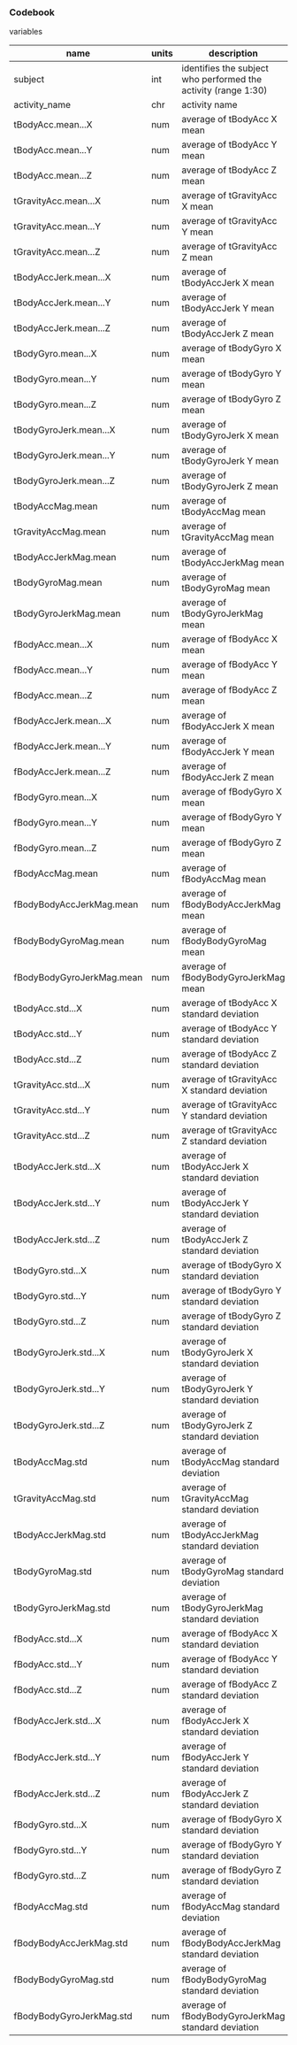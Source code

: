 ### Codebook

variables

|name|units|description|
|----|----------|-----------|
|subject|int|identifies the subject who performed the activity (range 1:30)|
|activity_name|chr|activity name|
|tBodyAcc.mean...X|num|average of tBodyAcc X mean|
|tBodyAcc.mean...Y|num|average of tBodyAcc Y mean|
|tBodyAcc.mean...Z|num|average of tBodyAcc Z mean|
|tGravityAcc.mean...X|num|average of tGravityAcc X mean|
|tGravityAcc.mean...Y|num|average of tGravityAcc Y mean|
|tGravityAcc.mean...Z|num|average of tGravityAcc Z mean|
|tBodyAccJerk.mean...X|num|average of tBodyAccJerk X mean|
|tBodyAccJerk.mean...Y|num|average of tBodyAccJerk Y mean|
|tBodyAccJerk.mean...Z|num|average of tBodyAccJerk Z mean|
|tBodyGyro.mean...X|num|average of tBodyGyro X mean|
|tBodyGyro.mean...Y|num|average of tBodyGyro Y mean|
|tBodyGyro.mean...Z|num|average of tBodyGyro Z mean|
|tBodyGyroJerk.mean...X|num|average of tBodyGyroJerk X mean|
|tBodyGyroJerk.mean...Y|num|average of tBodyGyroJerk Y mean|
|tBodyGyroJerk.mean...Z|num|average of tBodyGyroJerk Z mean|
|tBodyAccMag.mean|num|average of tBodyAccMag mean|
|tGravityAccMag.mean|num|average of tGravityAccMag mean|
|tBodyAccJerkMag.mean|num|average of tBodyAccJerkMag mean|
|tBodyGyroMag.mean|num|average of tBodyGyroMag mean|
|tBodyGyroJerkMag.mean|num|average of tBodyGyroJerkMag mean|
|fBodyAcc.mean...X|num|average of fBodyAcc X mean|
|fBodyAcc.mean...Y|num|average of fBodyAcc Y mean|
|fBodyAcc.mean...Z|num|average of fBodyAcc Z mean|
|fBodyAccJerk.mean...X|num|average of fBodyAccJerk X mean|
|fBodyAccJerk.mean...Y|num|average of fBodyAccJerk Y mean|
|fBodyAccJerk.mean...Z|num|average of fBodyAccJerk Z mean|
|fBodyGyro.mean...X|num|average of fBodyGyro X mean|
|fBodyGyro.mean...Y|num|average of fBodyGyro Y mean|
|fBodyGyro.mean...Z|num|average of fBodyGyro Z mean|
|fBodyAccMag.mean|num|average of fBodyAccMag mean|
|fBodyBodyAccJerkMag.mean|num|average of fBodyBodyAccJerkMag mean|
|fBodyBodyGyroMag.mean|num|average of fBodyBodyGyroMag mean|
|fBodyBodyGyroJerkMag.mean|num|average of fBodyBodyGyroJerkMag mean|
|tBodyAcc.std...X|num|average of tBodyAcc X standard deviation|
|tBodyAcc.std...Y|num|average of tBodyAcc Y standard deviation|
|tBodyAcc.std...Z|num|average of tBodyAcc Z standard deviation|
|tGravityAcc.std...X|num|average of tGravityAcc X standard deviation|
|tGravityAcc.std...Y|num|average of tGravityAcc Y standard deviation|
|tGravityAcc.std...Z|num|average of tGravityAcc Z standard deviation|
|tBodyAccJerk.std...X|num|average of tBodyAccJerk X standard deviation|
|tBodyAccJerk.std...Y|num|average of tBodyAccJerk Y standard deviation|
|tBodyAccJerk.std...Z|num|average of tBodyAccJerk Z standard deviation|
|tBodyGyro.std...X|num|average of tBodyGyro X standard deviation|
|tBodyGyro.std...Y|num|average of tBodyGyro Y standard deviation|
|tBodyGyro.std...Z|num|average of tBodyGyro Z standard deviation|
|tBodyGyroJerk.std...X|num|average of tBodyGyroJerk X standard deviation|
|tBodyGyroJerk.std...Y|num|average of tBodyGyroJerk Y standard deviation|
|tBodyGyroJerk.std...Z|num|average of tBodyGyroJerk Z standard deviation|
|tBodyAccMag.std|num|average of tBodyAccMag standard deviation|
|tGravityAccMag.std|num|average of tGravityAccMag standard deviation|
|tBodyAccJerkMag.std|num|average of tBodyAccJerkMag standard deviation|
|tBodyGyroMag.std|num|average of tBodyGyroMag standard deviation|
|tBodyGyroJerkMag.std|num|average of tBodyGyroJerkMag standard deviation|
|fBodyAcc.std...X|num|average of fBodyAcc X standard deviation|
|fBodyAcc.std...Y|num|average of fBodyAcc Y standard deviation|
|fBodyAcc.std...Z|num|average of fBodyAcc Z standard deviation|
|fBodyAccJerk.std...X|num|average of fBodyAccJerk X standard deviation|
|fBodyAccJerk.std...Y|num|average of fBodyAccJerk Y standard deviation|
|fBodyAccJerk.std...Z|num|average of fBodyAccJerk Z standard deviation|
|fBodyGyro.std...X|num|average of fBodyGyro X standard deviation|
|fBodyGyro.std...Y|num|average of fBodyGyro Y standard deviation|
|fBodyGyro.std...Z|num|average of fBodyGyro Z standard deviation|
|fBodyAccMag.std|num|average of fBodyAccMag standard deviation|
|fBodyBodyAccJerkMag.std|num|average of fBodyBodyAccJerkMag standard deviation|
|fBodyBodyGyroMag.std|num|average of fBodyBodyGyroMag standard deviation|
|fBodyBodyGyroJerkMag.std|num|average of fBodyBodyGyroJerkMag standard deviation|
